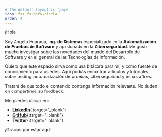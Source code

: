 ```yaml
---
# the default layout is 'page'
icon: fas fa-info-circle
order: 4
---
```


¡Hola!

Soy Angelo Huaraca, **Ing. de Sistemas** especializado en la **Automatización de Pruebas de Software** y apasionado en la **Ciberseguridad**. Me gusta mucho investigar sobre las novedades del mundo del Desarrollo de Software y en el general de las Tecnologías de Información.

Quiero que este espacio sirva como una bitácora para mí, y como fuente de conocimiento para ustedes. Aquí podrás encontrar artículos y tutoriales sobre testing, automatización de pruebas, ciberseguridad y temas afines.

Trataré de que todo el contenido contenga información relevante. No duden en compartirme su feedback.

Me puedes ubicar en:

- [**LinkedIn**](https://www.linkedin.com/in/ahuaracab/){:target="_blank"}
- [**GitHub**](https://github.com/ahuaracab){:target="_blank"}
- [**Twitter**](https://twitter.com/QAmaniaTIC){:target="_blank"}

¡Gracias por estar aquí!
